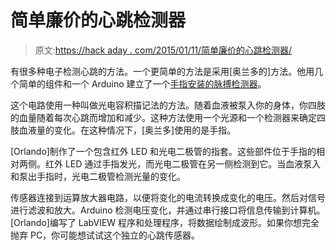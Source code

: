 # 简单廉价的心跳检测器

> 原文:[https://hack aday . com/2015/01/11/简单廉价的心跳检测器/](https://hackaday.com/2015/01/11/simple-and-inexpensive-heartbeat-detector/)

有很多种电子检测心跳的方法。一个更简单的方法是采用[奥兰多的]方法。他用几个简单的组件和一个 Arduino 建立了一个[手指安装的脉搏检测器](http://hackaday.io/project/3378-diy-arduino-pulse-sensor "Hackaday.io")。

这个电路使用一种叫做光电容积描记法的方法。随着血液被泵入你的身体，你四肢的血量随着每次心跳而增加和减少。这种方法使用一个光源和一个检测器来确定四肢血液量的变化。在这种情况下，[奥兰多]使用的是手指。

[Orlando]制作了一个包含红外 LED 和光电二极管的指套。这些部件位于手指的相对两侧。红外 LED 通过手指发光，而光电二极管在另一侧检测到它。当血液泵入和泵出手指时，光电二极管检测光量的变化。

传感器连接到运算放大器电路，以便将变化的电流转换成变化的电压。然后对信号进行滤波和放大。Arduino 检测电压变化，并通过串行接口将信息传输到计算机。[Orlando]编写了 LabVIEW 程序和处理程序，将数据绘制成波形。如果你想完全抛弃 PC，你可能想试试这个独立的心跳传感器。